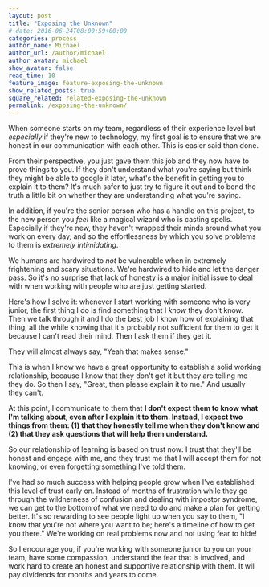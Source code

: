 ```yaml
---
layout: post
title: "Exposing the Unknown"
# date: 2016-06-24T08:00:59+00:00
categories: process
author_name: Michael
author_url: /author/michael
author_avatar: michael
show_avatar: false
read_time: 10
feature_image: feature-exposing-the-unknown 
show_related_posts: true
square_related: related-exposing-the-unknown
permalink: /exposing-the-unknown/
---
```

When someone starts on my team, regardless of their experience level but _especially_ if they're new to technology, my first goal is to ensure that we are honest in our communication with each other. This is easier said than done.

From their perspective, you just gave them this job and they now have to prove things to you. If they don't understand what you're saying but think they might be able to google it later, what's the benefit in getting you to explain it to them? It's much safer to just try to figure it out and to bend the truth a little bit on whether they are understanding what you're saying. 

In addition, if you're the senior person who has a handle on this project, to the new person you _feel_ like a magical wizard who is casting spells. Especially if they're new, they haven't wrapped their minds around what you work on every day, and so the effortlessness by which you solve problems to them is _extremely intimidating_.

We humans are hardwired to _not_ be vulnerable when in extremely frightening and scary situations. We're hardwired to hide and let the danger pass. So it's no surprise that lack of honesty is a major initial issue to deal with when working with people who are just getting started.

Here's how I solve it: whenever I start working with someone who is very junior, the first thing I do is find something that I _know_ they don't know. Then we talk through it and I do the best job I know how of explaining that thing, all the while knowing that it's probably not sufficient for them to get it because I can't read their mind. Then I ask them if they get it.

They will almost always say, "Yeah that makes sense."

This is when I know we have a great opportunity to establish a solid working relationship, because I know that they don't get it but they are telling me they do. So then I say, "Great, then please explain it to me." And usually they can't.

At this point, I communicate to them that **I don't expect them to know what I'm talking about, even after I explain it to them. Instead, I expect two things from them: (1) that they honestly tell me when they don't know and (2) that they ask questions that will help them understand.**

So our relationship of learning is based on trust now: I trust that they'll be honest and engage with me, and they trust me that I will accept them for not knowing, or even forgetting something I've told them.

I've had so much success with helping people grow when I've established this level of trust early on. Instead of months of frustration while they go through the wildnerness of confusion and dealing with impostor syndrome, we can get to the bottom of what we need to do and make a plan for getting better. It's so rewarding to see people light up when you say to them, "I know that you're not where you want to be; here's a timeline of how to get you there." We're working on real problems now and not using fear to hide!

So I encourage you, if you're working with someone junior to you on your team, have some compassion, understand the fear that is involved, and work hard to create an honest and supportive relationship with them. It will pay dividends for months and years to come.